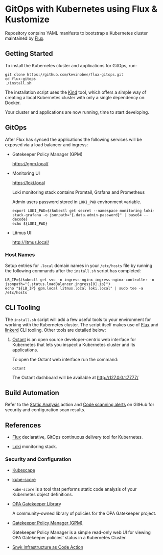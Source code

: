 # GitOps with Kubernetes using Flux & Kustomize

Repository contains YAML manifests to bootstrap a Kubernetes cluster maintained by [Flux](https://fluxcd.io/).

## Getting Started

To install the Kubernetes cluster and applications for GitOps, run:

```shell
git clone https://github.com/kevinobee/flux-gitops.git
cd flux-gitops
./install.sh
```

The installation script uses the [Kind](https://kind.sigs.k8s.io/) tool, which offers a simple way of creating a local Kubernetes cluster with only a single dependency on Docker.

Your cluster and applications are now running, time to start developing.

## GitOps

After Flux has synced the applications the following services will be exposed via a load balancer and ingress:

* Gatekeeper Policy Manager (GPM)

  <https://gpm.local/>

* Monitoring UI

  <https://loki.local>

  Loki monitoring stack contains Promtail, Grafana and Prometheus

  Admin users password stored in `LOKI_PWD` environment variable.

  ```shell
  export LOKI_PWD=$(kubectl get secret --namespace monitoring loki-stack-grafana -o jsonpath="{.data.admin-password}" | base64 --decode)
  echo ${LOKI_PWD}
  ```

* Litmus UI

  <http://litmus.local/>

### Host Names

Setup entries for `.local` domain names in your `/etc/hosts` file by running the following commands after the `install.sh` script has completed:

```shell
LB_IP=$(kubectl get svc -n ingress-nginx ingress-nginx-controller -o jsonpath="{.status.loadBalancer.ingress[0].ip}")
echo "${LB_IP} gpm.local litmus.local loki.local" | sudo tee -a /etc/hosts
```

## CLI Tooling

The `install.sh` script will add a few useful tools to your environment for working with the Kubernetes cluster. The script itself makes use of [Flux](https://fluxcd.io/) and [linkerd](https://linkerd.io/2.10/reference/cli/) CLI tooling. Other tools are detailed below:

1. [Octant](https://octant.dev/) is an open source developer-centric web interface for Kubernetes that lets you inspect a Kubernetes cluster and its applications.

    To open the Octant web interface run the command:

    ```shell
    octant
    ```

    The Octant dashboard will be available at <http://127.0.0.1:7777/>

## Build Automation

Refer to the [Static Analysis](https://github.com/kevinobee/flux-gitops/actions/workflows/static-analysis.yml) action and [Code scanning alerts](https://github.com/kevinobee/flux-gitops/security/code-scanning) on GitHub for security and configuration scan results.

## References

* [Flux](https://fluxcd.io/) declarative, GitOps continuous delivery tool for Kubernetes.

* [Loki](https://grafana.com/oss/loki/) monitoring stack.

### Security and Configuration

* [Kubescape](https://hub.armo.cloud/docs)

* [kube-score](https://github.com/zegl/kube-score)

  `kube-score` is a tool that performs static code analysis of your Kubernetes object definitions.

* [OPA Gatekeeper Library](https://github.com/open-policy-agent/gatekeeper-library)

  A community-owned library of policies for the OPA Gatekeeper project.

* [Gatekeeper Policy Manager (GPM)](https://github.com/sighupio/gatekeeper-policy-manager)

  Gatekeeper Policy Manager is a simple read-only web UI for viewing OPA Gatekeeper policies' status in a Kubernetes Cluster.

* [Snyk Infrastructure as Code Action](https://github.com/snyk/actions/tree/master/iac)
